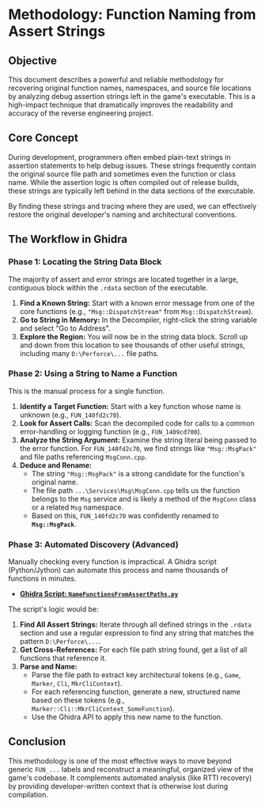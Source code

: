 # Methodology: Function Naming from Assert Strings

## Objective

This document describes a powerful and reliable methodology for recovering original function names, namespaces, and source file locations by analyzing debug assertion strings left in the game's executable. This is a high-impact technique that dramatically improves the readability and accuracy of the reverse engineering project.

## Core Concept

During development, programmers often embed plain-text strings in assertion statements to help debug issues. These strings frequently contain the original source file path and sometimes even the function or class name. While the assertion logic is often compiled out of release builds, these strings are typically left behind in the data sections of the executable.

By finding these strings and tracing where they are used, we can effectively restore the original developer's naming and architectural conventions.

## The Workflow in Ghidra

### Phase 1: Locating the String Data Block

The majority of assert and error strings are located together in a large, contiguous block within the `.rdata` section of the executable.

1.  **Find a Known String:** Start with a known error message from one of the core functions (e.g., `"Msg::DispatchStream"` from `Msg::DispatchStream`).
2.  **Go to String in Memory:** In the Decompiler, right-click the string variable and select "Go to Address".
3.  **Explore the Region:** You will now be in the string data block. Scroll up and down from this location to see thousands of other useful strings, including many `D:\Perforce\...` file paths.

### Phase 2: Using a String to Name a Function

This is the manual process for a single function.

1.  **Identify a Target Function:** Start with a key function whose name is unknown (e.g., `FUN_140fd2c70`).
2.  **Look for Assert Calls:** Scan the decompiled code for calls to a common error-handling or logging function (e.g., `FUN_1409cd700`).
3.  **Analyze the String Argument:** Examine the string literal being passed to the error function. For `FUN_140fd2c70`, we find strings like `"Msg::MsgPack"` and file paths referencing `MsgConn.cpp`.
4.  **Deduce and Rename:**
    *   The string `"Msg::MsgPack"` is a strong candidate for the function's original name.
    *   The file path `...\Services\Msg\MsgConn.cpp` tells us the function belongs to the `Msg` service and is likely a method of the `MsgConn` class or a related `Msg` namespace.
    *   Based on this, `FUN_140fd2c70` was confidently renamed to **`Msg::MsgPack`**.

### Phase 3: Automated Discovery (Advanced)

Manually checking every function is impractical. A Ghidra script (Python/Jython) can automate this process and name thousands of functions in minutes.

*   **[Ghidra Script: `NameFunctionsFromAssertPaths.py`](../../tools/ghidra/NameFunctionsFromAssertPaths.py)**

The script's logic would be:

1.  **Find All Assert Strings:** Iterate through all defined strings in the `.rdata` section and use a regular expression to find any string that matches the pattern `D:\Perforce\...`.
2.  **Get Cross-References:** For each file path string found, get a list of all functions that reference it.
3.  **Parse and Name:**
    *   Parse the file path to extract key architectural tokens (e.g., `Game`, `Marker`, `Cli`, `MkrCliContext`).
    *   For each referencing function, generate a new, structured name based on these tokens (e.g., `Marker::Cli::MkrCliContext_SomeFunction`).
    *   Use the Ghidra API to apply this new name to the function.

## Conclusion

This methodology is one of the most effective ways to move beyond generic `FUN_...` labels and reconstruct a meaningful, organized view of the game's codebase. It complements automated analysis (like RTTI recovery) by providing developer-written context that is otherwise lost during compilation.
